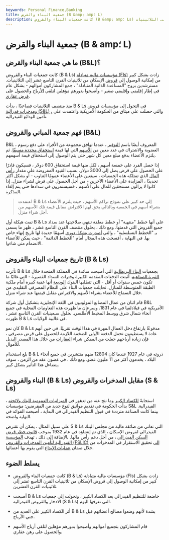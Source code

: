 ```yaml
---
keywords: Personal Finance,Banking
title: جمعية البناء والقرض (B &amp; amp؛ L)
description: كانت جمعيات البناء والقروض (B &amp; amp؛ Ls) مؤسسات مالية متبادلة زادت من إمكانية الوصول إلى قروض الإسكان من ثلاثينيات القرن التاسع عشر إلى الثلاثينيات.
---
```


# جمعية البناء والقرض (B & amp؛ L)
## ما هي جمعية البناء والقرض (B&L)؟

كانت جمعيات البناء والقروض (B & Ls) [مؤسسات مالية متبادلة (FIs)](/financialinstitution) زادت بشكل كبير من إمكانية الوصول إلى [قروض](/home-mortgage) الإسكان من ثلاثينيات القرن التاسع عشر إلى الثلاثينيات. مسترشدين بروح "المساعدة الذاتية المتبادلة" ، جمع المشاركون أموالهم - بشكل عام في إطار إقليمي وإقليمي صغير - وأصبحوا بدورهم مؤهلين لتلقي [الأرباح](/dividend) والحصول على [قرض عقاري](/mortgage).

منذ منتصف الثلاثينيات فصاعدًا ، بدأت B & Ls في التحول إلى مؤسسات [قروض ومدخرات فدرالية (S&L)](/federal-savings-and-loan) [،](/federal-savings-and-loan) والتي حصلت على ميثاق من الحكومة الأمريكية واعتمدت على تأمين الودائع الفيدرالية.

## فهم جمعية المباني والقروض (B&L)

B&L ، المعروف أيضًا باسم [التوفير](/thrift) ، عندما توافق مجموعة من الأفراد على دفع رسوم العضوية والاشتراك في عدد معين من [الأسهم](/shares) التي لها قيمة [استحقاق محددة مسبقًا](/maturity). ثم يلتزم الأعضاء بدفع مبلغ معين كل شهر حتى يتم الوصول إلى استحقاق قيمة أسهمهم.

إذا حصل الفرد على خمسة أسهم ، لكل منها قيمة استحقاق 600 دولار ، فسيكون قادرًا على الحصول على قرض يصل إلى 3000 دولار. بسبب القيود المفروضة على مقدار [رأس المال](/capital) الذي تمتلكه هذه الجمعيات ، سيتعين على الأعضاء عمومًا التناوب - أو بشكل أكثر تحديدًا ، المزايدة على الأعضاء الآخرين - من أجل الحصول على قرض لشراء منزل. إذا كانوا لا يزالون مستحقين للمال على الأسهم ، فسيستمرون في سدادها حتى يتم إلغاء المذكرة.

> اعتمدت B & Ls إلى حد كبير على نموذج تراكم الأسهم ، حيث يلتزم الأعضاء بشراء أسهم في الجمعية وبالتالي يحق لهم الاقتراض مقابل قيمة تلك الأسهم من أجل شراء منزل.

>

تمت هيكلة أول B & Ls على أنها خطط "منتهية" أو خطط مغلقة تنتهي صلاحيتها عند سداد جميع القروض التي قدمتها. ومع ذلك ، بحلول منتصف القرن التاسع عشر ، ظهر ما يسمى بـ "الخطط التسلسلية" ، والتي [أصدرت بشكل دوري](/newissue) أسهمًا جديدة لها تاريخ إنهاء خاص بها. في النهاية ، أفسحت هذه المجال أمام "الخطط الدائمة" ، حيث يمكن للأعضاء الانضمام متى شاءوا.

## تاريخ جمعيات البناء والقروض (B & Ls)

تأثرت B & Ls بجمعيات [البناء البريطانية](/building-society) التي أصبحت سائدة في المملكة المتحدة خلال [الثورة الصناعية](/industrial-revolution). أثبتت الدفعات المقدمة الكبيرة وفترات السداد القصيرة - التي غالبًا ما تكون خمس سنوات أو أقل - التي تتطلبها البنوك [الوديعة](/depository) أنها عقبة كبيرة أمام ملكية الطبقة المتوسطة للمنازل. تحايلت جمعيات البناء على النظام المصرفي التقليدي من خلال السماح للأعضاء بشراء الأسهم والاقتراض مقابل قيمتها عند شراء منزل.

قام اثنان من عمال المصانع المولودون في اللغة الإنجليزية بتشكيل أول شركة B&L الأمريكية في فيلادلفيا في عام 1831. وسرعان ما ظهرت هذه التعاونيات المحلية في جميع أنحاء شمال شرق ووسط المحيط الأطلسي. بحلول سبعينيات القرن التاسع عشر ، ظهرت B & Ls في غالبية الولايات.

كان نمو B & Ls مدفوعًا بارتفاع دخل العمال المهرة في هذا الوقت تقريبًا. في حين أنهم عادة لا يستطيعون تحمل الدفعة الأولى الضخمة اللازمة للحصول على قرض مصرفي ، فإن زيادة أرباحهم جعلت من الممكن شراء [العقارات](/realestate) من خلال هذا المصدر البديل للأموال.

بلغ استخدام B & L ذروته في عام 1927 عندما كان 12804 منهم منتشرين في جميع أنحاء البلاد ، يخدمون أكثر من 11 مليون عضو. ومع ذلك ، في غضون عقد من الزمن ، سوف يتضاءل هذا التأثير بشكل كبير.

## البناء والقروض (B & Ls) مقابل المدخرات والقروض (S & Ls)

استجابةً [للكساد الكبير](/great_depression) وما نتج عنه من تدهور في [الميزانيات العمومية للبنك ولائحته](/balancesheet) ، بدأت الحكومة في تقديم مواثيق لنوع جديد من المقرضين: مؤسسات S&L الفيدرالية. بينما كانت الصناعة مترددة في قبول التنظيم الفيدرالي في البداية ، أصبحت الفوائد في النهاية واضحة.

على سبيل المثال ، يمكن أن تقترض S & Ls التي تعاني من ضائقة مالية من مجلس البنك الفيدرالي لقروض الإسكان ، الذي تم إنشاؤه في عام 1932 بموجب [قانون حظر قرض](/federal-home-loan-bank-act) [السكن الفيدرالي](/federal-home-loan-bank-act) ، من أجل دعم رأس مالها. بالإضافة إلى ذلك ، تهدف [المؤسسة الفيدرالية لتأمين المدخرات والقروض (FSLIC)](/federal-savings-and-loan-insurance-corporation-fslic) [إلى](/deposit) تحقيق الاستقرار في المدخرات من خلال ضمان [عمليات الإيداع](/deposit) التي يقوم بها أعضائها.

## يسلط الضوء

- كانت جمعيات البناء والقروض (B & Ls) مؤسسات مالية متبادلة (FIs) زادت بشكل كبير من إمكانية الوصول إلى قروض الإسكان من ثلاثينيات القرن التاسع عشر إلى ثلاثينيات القرن العشرين.

- أصبحت B & Ls خاضعة للتنظيم الفيدرالي بعد الكساد الكبير ، وتحولت إلى جمعيات الادخار والقروض الفيدرالية (S & Ls) التي نعرفها اليوم.

- أثر الكساد الكبير على العديد من B & Ls بشدة لأنهم وضعوا مصالح أعضائهم قبل جني الأرباح.

- قام المشاركون بتجميع أموالهم وأصبحوا بدورهم مؤهلين لتلقي أرباح الأسهم والحصول على رهن عقاري.


